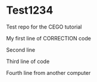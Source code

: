 # Test1234
Test repo for the CEGO tutorial

My first line of CORRECTION code

Second line

Third line of code

Fourth line from another computer
